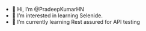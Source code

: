 - 👋 Hi, I’m @PradeepKumarHN
- 👀 I’m interested in learning Selenide.
- 🌱 I’m currently learning Rest assured for API testing

<!---
PradeepKumarHN/PradeepKumarHN is a ✨ special ✨ repository because its `README.md` (this file) appears on your GitHub profile.
You can click the Preview link to take a look at your changes.
--->
